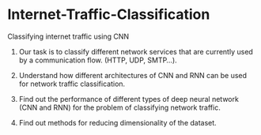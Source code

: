 # Internet-Traffic-Classification
Classifying internet traffic using CNN

1) Our task is to classify different network services that are currently used by a communication flow. (HTTP, UDP, SMTP…).

2) Understand how different architectures of CNN and RNN can be used for network traffic classification.

3) Find out the performance of different types of deep neural network (CNN and RNN) for the problem of classifying network traffic.

4) Find out methods for reducing dimensionality of the dataset.
